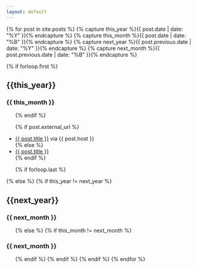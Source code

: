 ```yaml
---
layout: default
---
```


{% for post in site.posts  %}
{% capture this_year %}{{ post.date | date: "%Y" }}{% endcapture %}
{% capture this_month %}{{ post.date | date: "%B" }}{% endcapture %}
{% capture next_year %}{{ post.previous.date | date: "%Y" }}{% endcapture %}
{% capture next_month %}{{ post.previous.date | date: "%B" }}{% endcapture %}

{% if forloop.first %}
<h2 id="{{ this_year }}-ref">{{this_year}}</h2>
<h3 id="{{ this_year }}-{{ this_month }}-ref">{{ this_month }}</h3>
<ul>
{% endif %}

{% if post.external_url %}
<li><a href="{{ post.url }}">{{ post.title }}</a> via {{ post.host }} <a href="{{ post.external_url }}"><i class="fa fa-arrow-circle-o-right" aria-hidden="true"></i></a></li>
{% else %}
<li><a href="{{ post.url }}">{{ post.title }}</a></li>
{% endif %}

{% if forloop.last %}
</ul>
{% else %}
{% if this_year != next_year %}
</ul>
<h2 id="{{ next_year }}-ref">{{next_year}}</h2>
<h3 id="{{ next_year }}-{{ next_month }}-ref">{{ next_month }}</h3>
<ul>
{% else %}    
{% if this_month != next_month %}
</ul>
<h3 id="{{ this_year }}-{{ next_month }}-ref">{{ next_month }}</h3>
<ul>
{% endif %}
{% endif %}
{% endif %}
{% endfor %}